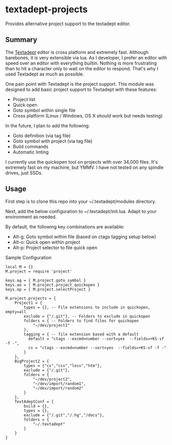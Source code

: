 # textadept-projects
Provides alternative project support to the textadept editor.

## Summary

The [Textadept](http://foicica.com/textadept/) editor is cross platform and extremely fast. Although barebones, it is very extensible via lua.
As I developer, I prefer an editor with speed over an editor with everything builtin. Nothing is more frustrating than to hit a character only to wait on the editor to respond.  That's why I used Textadept as much as possible.

One pain point with Textadept is the project support.  This module was designed to add basic project support to Textadept with these features:

  * Project list
  * Quick open
  * Goto symbol within single file
  * Cross platform (Linux / Windows, OS X _should_ work but needs testing)

In the future, I plan to add the following:

  * Goto definition (via tag file)
  * Goto symbol with project (via tag file)
  * Build commands
  * Automatic linting

I currently use the quickopen tool on projects with over 34,000 files.  It's extremely fast on my machine, but YMMV. I have not tested on any spindle drives, just SSDs.

## Usage

First step is to clone this repo into your ~/.textadept/modules directory.

Next, add the below configuration to ~/.textadept/init.lua. Adapt to your environment as needed.

By default, the following key combinations are available:

  * Alt-g: Goto symbol within file (based on ctags tagging setup below)
  * Alt-o: Quick open within project
  * Alt-p: Project selector to file quick open

Sample Configuration

    local M = {}
    M.project = require 'project'

    keys.ag = { M.project.goto_symbol }
    keys.ao = { M.project.project_quickopen }
    keys.ap = { M.project.selectProject }

    M.project.projects = {
        Project1 = {
            types = {}, -- File extensions to include in quickopen, empty=all
            exclude = {"/.git"}, -- Folders to exclude in quickopen
            folders = { -- Folders to find files for quickopen
                "~/dev/project1"
            },
            tagging = { -- file extension based with a default
              default = "ctags --excmd=number --sort=yes  --fields=+KS-sf -f -",
              cs = "ctags --excmd=number --sort=yes  --fields=+KS-sf -f -"
            }
        },
        BigProject2 = {
            types = {"cs","css","less","htm"},
            exclude = {"/.git"},
            folders = {
                "~/dev/project2",
                "~/dev/import/random1",
                "~/dev/import/random2"
            }
        },
        TextAdeptConf = {
            build = {},
            types = {},
            exclude = {"/.git","/.hg","/docs"},
            folders = {
                "~/.textadept"
            }
        }
    }
